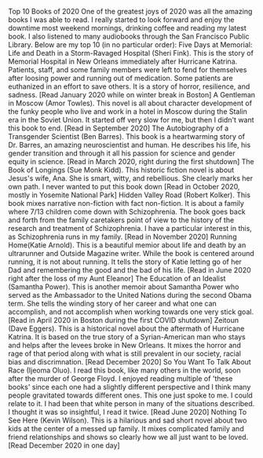 Top 10 Books of 2020
One of the greatest joys of 2020 was all the amazing books I was able to read. I really started to look forward and enjoy the downtime most weekend mornings, drinking coffee and reading my latest book. I also listened to many audiobooks through the San Francisco Public Library. Below are my top 10 (in no particular order):
Five Days at Memorial: Life and Death in a Storm-Ravaged Hospital (Sheri Fink). This is the story of Memorial Hospital in New Orleans immediately after Hurricane Katrina. Patients, staff, and some family members were left to fend for themselves after loosing power and running out of medication. Some patients are euthanized in an effort to save others. It is a story of horror, resilience, and sadness. [Read January 2020 while on winter break in Boston]
A Gentleman in Moscow (Amor Towles). This novel is all about character development of the funky people who live and work in a hotel in Moscow during the Stalin era in the Soviet Union. It started off very slow for me, but then I didn't want this book to end. [Read in September 2020]
The Autobiography of a Transgender Scientist (Ben Barres). This book is a heartwarming story of Dr. Barres, an amazing neuroscientist and human. He describes his life, his gender transition and through it all his passion for science and gender equity in science. [Read in March 2020, right during the first shutdown]
The Book of Longings (Sue Monk Kidd). This historic fiction novel is about Jesus's wife, Ana. She is smart, witty, and rebellious. She clearly marks her own path. I never wanted to put this book down [Read in October 2020, mostly in Yosemite National Park]
Hidden Valley Road (Robert Kolker). This book mixes narrative non-fiction with fact non-fiction. It is about a family where 7/13 children come down with Schizophrenia. The book goes back and forth from the family caretakers point of view to the history of the research and treatment of Schizophrenia. I have a particular interest in this, as Schizophrenia runs in my family. [Read in November 2020]
Running Home(Katie Arnold). This is a beautiful memior about life and death by an ultrarunner and Outside Magazine writer. While the book is centered around running, it is not about running. It tells the story of Katie letting go of her Dad and remembering the good and the bad of his life. [Read in June 2020 right after the loss of my Aunt Eleanor]
The Education of an Idealist (Samantha Power). This is another memoir about Samantha Power who served as the Ambassador to the United Nations during the second Obama term. She tells the winding story of her career and what one can accomplish, and not accomplish when working towards one very stick goal. [Read in April 2020 in Boston during the first COVID shutdown]
Zeitoun (Dave Eggers). This is a historical novel about the aftermath of Hurricane Katrina. It is based on the true story of a Syrian-American man who stays and helps after the levees broke in New Orleans. It mixes the horror and rage of that period along with what is still prevalent in our society, racial bias and discrimnation. [Read December 2020]
So You Want To Talk About Race (Ijeoma Oluo). I read this book, like many others in the world, soon after the murder of George Floyd. I enjoyed reading multiple of 'these books' since each one had a slightly different perspective and I think many people gravitated towards different ones. This one just spoke to me. I could relate to it. I had been that white person in many of the situations described. I thought it was so insightful, I read it twice. [Read June 2020]
Nothing To See Here (Kevin Wilson). This is a hilarious and sad short novel about two kids at the center of a messed up family. It mixes complicated family and friend relationships and shows so clearly how we all just want to be loved. [Read December 2020 in one day]
